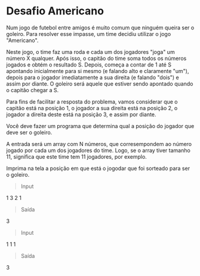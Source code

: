 # Desafio Americano

Num jogo de futebol entre amigos é muito comum que ninguém queira ser o goleiro. Para resolver esse impasse, um time decidiu utilizar o jogo "Americano".

Neste jogo, o time faz uma roda e cada um dos jogadores "joga" um número X qualquer. Após isso, o capitão do time soma todos os números jogados e obtém o resultado S. Depois, começa a contar de 1 até S apontando inicialmente para si mesmo (e falando alto e claramente "um"), depois para o jogador imediatamente a sua direita (e falando "dois") e assim por diante. O goleiro será aquele que estiver sendo apontado quando o capitão chegar a S.

Para fins de facilitar a resposta do problema, vamos considerar que o capitão está na posição 1, o jogador a sua direita está na posição 2, o jogador a direita deste está na posição 3, e assim por diante.

Você deve fazer um programa que determina qual a posição do jogador que deve ser o goleiro.

A entrada será um array com N números, que corresempondem ao número jogado por cada um dos jogadores do time. Logo, se o array tiver tamanho 11, significa que este time tem 11 jogadores, por exemplo.

Imprima na tela a posição em que está o jogodar que foi sorteado para ser o goleiro.

> Input 

1 3 2 1

> Saída

3

> Input 

1 1 1

> Saída

3
